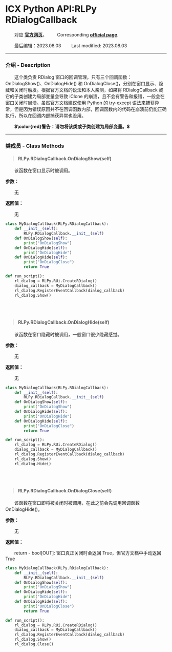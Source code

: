 # ICX Python API:RLPy RDialogCallback
&emsp;&emsp;对应 [**官方网页**](https://wiki.reallusion.com/IC_Python_API:RLPy_RDialogCallback)。
&ensp;&ensp;&ensp;&ensp;Corresponding [**official page**](https://wiki.reallusion.com/IC_Python_API:RLPy_RDialogCallback).

&emsp;&emsp;最后编辑：2023.08.03
&ensp;&ensp;&ensp;&ensp;Last modified: 2023.08.03
___
### 介绍 - Description
&emsp;&emsp;这个类负责 RDialog 窗口的回调管理，只有三个回调函数：OnDialogShow()、OnDialogHide() 和 OnDialogClose()，分别在窗口显示、隐藏和关闭时触发。根据官方文档的说法和本人亲测，如果将 RDialogCallback 或它的子类创建为局部变量会导致 iClone 的崩溃，且不会有警告和报错，一般会在窗口关闭时崩溃。虽然官方文档建议使用 Python 的 try-except 语法来捕获异常，但是因为错误原因并不在回调函数内部，回调函数内的代码在崩溃前仍能正确执行，所以在回调内部捕获异常也没用。

&emsp;&emsp;**$\color{red}警告：请勿将该类或子类创建为局部变量。$**
___
### 类成员 - Class Methods
> #### **RLPy.RDialogCallback.OnDialogShow(self)**
&emsp;&emsp;该函数在窗口显示时被调用。

**参数：**

&emsp;&emsp;无

**返回值：**

&emsp;&emsp;无

``` python {.line-numbers}
class MyDialogCallback(RLPy.RDialogCallback):
    def __init__(self):
        RLPy.RDialogCallback.__init__(self)
    def OnDialogShow(self):
        print("OnDialogShow")
    def OnDialogHide(self):
        print("OnDialogHide")
    def OnDialogHide(self):
        print("OnDialogClose")
        return True

def run_script():
    rl_dialog = RLPy.RUi.CreateRDialog()
    dialog_callback = MyDialogCallback()
    rl_dialog.RegisterEventCallback(dialog_callback)
    rl_dialog.Show()
```
</br>
</br>

> #### **RLPy.RDialogCallback.OnDialogHide(self)**
&emsp;&emsp;该函数在窗口隐藏时被调用，一般窗口很少隐藏感觉。

**参数：**

&emsp;&emsp;无

**返回值：**

&emsp;&emsp;无

``` python {.line-numbers}
class MyDialogCallback(RLPy.RDialogCallback):
    def __init__(self):
        RLPy.RDialogCallback.__init__(self)
    def OnDialogShow(self):
        print("OnDialogShow")
    def OnDialogHide(self):
        print("OnDialogHide")
    def OnDialogHide(self):
        print("OnDialogClose")
        return True

def run_script():
    rl_dialog = RLPy.RUi.CreateRDialog()
    dialog_callback = MyDialogCallback()
    rl_dialog.RegisterEventCallback(dialog_callback)
    rl_dialog.Show()
    rl_dialog.Hide()
```

</br>
</br>

> #### **RLPy.RDialogCallback.OnDialogClose(self)**
&emsp;&emsp;该函数在窗口即将被关闭时被调用，在此之前会先调用回调函数 OnDialogHide()。

**参数：**

&emsp;&emsp;无

**返回值：**

&emsp;&emsp;return - bool[OUT]: 窗口真正关闭时会返回 True，但官方文档中手动返回 True

``` python {.line-numbers}
class MyDialogCallback(RLPy.RDialogCallback):
    def __init__(self):
        RLPy.RDialogCallback.__init__(self)
    def OnDialogShow(self):
        print("OnDialogShow")
    def OnDialogHide(self):
        print("OnDialogHide")
    def OnDialogHide(self):
        print("OnDialogClose")
        return True

def run_script():
    rl_dialog = RLPy.RUi.CreateRDialog()
    dialog_callback = MyDialogCallback()
    rl_dialog.RegisterEventCallback(dialog_callback)
    rl_dialog.Show()
    rl_dialog.Close()
```